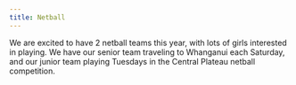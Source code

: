 ```yaml
---
title: Netball
---
```

We are excited to have 2 netball teams this year, with lots of girls interested in playing.
We have our senior team traveling to Whanganui each Saturday, and our junior team playing Tuesdays in the Central Plateau netball competition.

